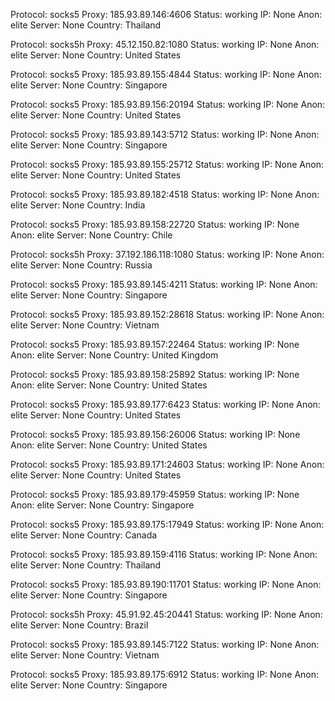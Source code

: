 Protocol: socks5
Proxy: 185.93.89.146:4606
Status: working
IP: None
Anon: elite
Server: None
Country: Thailand

Protocol: socks5h
Proxy: 45.12.150.82:1080
Status: working
IP: None
Anon: elite
Server: None
Country: United States

Protocol: socks5
Proxy: 185.93.89.155:4844
Status: working
IP: None
Anon: elite
Server: None
Country: Singapore

Protocol: socks5
Proxy: 185.93.89.156:20194
Status: working
IP: None
Anon: elite
Server: None
Country: United States

Protocol: socks5
Proxy: 185.93.89.143:5712
Status: working
IP: None
Anon: elite
Server: None
Country: Singapore

Protocol: socks5
Proxy: 185.93.89.155:25712
Status: working
IP: None
Anon: elite
Server: None
Country: United States

Protocol: socks5
Proxy: 185.93.89.182:4518
Status: working
IP: None
Anon: elite
Server: None
Country: India

Protocol: socks5
Proxy: 185.93.89.158:22720
Status: working
IP: None
Anon: elite
Server: None
Country: Chile

Protocol: socks5h
Proxy: 37.192.186.118:1080
Status: working
IP: None
Anon: elite
Server: None
Country: Russia

Protocol: socks5
Proxy: 185.93.89.145:4211
Status: working
IP: None
Anon: elite
Server: None
Country: Singapore

Protocol: socks5
Proxy: 185.93.89.152:28618
Status: working
IP: None
Anon: elite
Server: None
Country: Vietnam

Protocol: socks5
Proxy: 185.93.89.157:22464
Status: working
IP: None
Anon: elite
Server: None
Country: United Kingdom

Protocol: socks5
Proxy: 185.93.89.158:25892
Status: working
IP: None
Anon: elite
Server: None
Country: United States

Protocol: socks5
Proxy: 185.93.89.177:6423
Status: working
IP: None
Anon: elite
Server: None
Country: United States

Protocol: socks5
Proxy: 185.93.89.156:26006
Status: working
IP: None
Anon: elite
Server: None
Country: United States

Protocol: socks5
Proxy: 185.93.89.171:24603
Status: working
IP: None
Anon: elite
Server: None
Country: United States

Protocol: socks5
Proxy: 185.93.89.179:45959
Status: working
IP: None
Anon: elite
Server: None
Country: Singapore

Protocol: socks5
Proxy: 185.93.89.175:17949
Status: working
IP: None
Anon: elite
Server: None
Country: Canada

Protocol: socks5
Proxy: 185.93.89.159:4116
Status: working
IP: None
Anon: elite
Server: None
Country: Thailand

Protocol: socks5
Proxy: 185.93.89.190:11701
Status: working
IP: None
Anon: elite
Server: None
Country: Singapore

Protocol: socks5h
Proxy: 45.91.92.45:20441
Status: working
IP: None
Anon: elite
Server: None
Country: Brazil

Protocol: socks5
Proxy: 185.93.89.145:7122
Status: working
IP: None
Anon: elite
Server: None
Country: Vietnam

Protocol: socks5
Proxy: 185.93.89.175:6912
Status: working
IP: None
Anon: elite
Server: None
Country: Singapore

